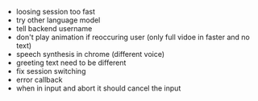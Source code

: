 - loosing session too fast
- try other language model
- tell backend username
- don't play animation if reoccuring user (only full vidoe in faster and no text)
- speech synthesis in chrome (different voice)
- greeting text need to be different
- fix session switching
- error callback
- when in input and abort it should cancel the input
